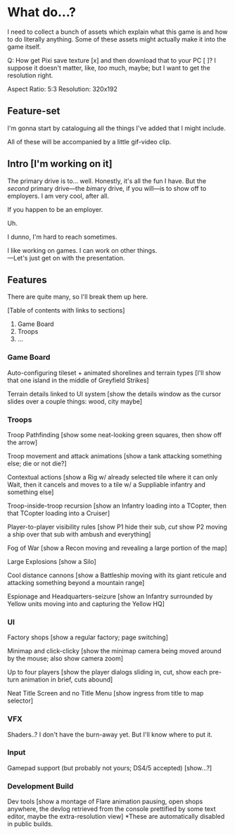 
# What do...?

I need to collect a bunch of assets which explain what this game is and how to do literally anything. Some of these assets might actually make it into the game itself.

Q: How get Pixi save texture [x] and then download that to your PC [ ]?
I suppose it doesn't matter, like, *too* much, maybe; but I want to get the resolution right.

Aspect Ratio: 5:3
Resolution: 320x192


## Feature-set

I'm gonna start by cataloguing all the things I've added that I might include.

All of these will be accompanied by a little gif-video clip.




## Intro [I'm working on it]

The primary drive is to... well. Honestly, it's all the fun I have. But the *second* primary drive—the *bi*mary drive, if you will—is to show off to employers. I am very cool, after all.

If you happen to be an employer.

Uh.

I dunno, I'm hard to reach sometimes.

I like working on games. I can work on other things.  
—Let's just get on with the presentation.

## Features

There are quite many, so I'll break them up here.

[Table of contents with links to sections]
1. Game Board
2. Troops
3. ...

### Game Board

Auto-configuring tileset + animated shorelines and terrain types
[I'll show that one island in the middle of Greyfield Strikes]

Terrain details linked to UI system
[show the details window as the cursor slides over a couple things: wood, city maybe]

### Troops

Troop Pathfinding
[show some neat-looking green squares, then show off the arrow]

Troop movement and attack animations
[show a tank attacking something else; die or not die?]

Contextual actions
[show a Rig w/ already selected tile where it can only Wait, then it cancels and moves to a tile w/ a Suppliable infantry and something else]

Troop-inside-troop recursion
[show an Infantry loading into a TCopter, then that TCopter loading into a Cruiser]

Player-to-player visibility rules
[show P1 hide their sub, *cut* show P2 moving a ship over that sub with ambush and everything]

Fog of War
[show a Recon moving and revealing a large portion of the map]

Large Explosions
[show a Silo]

Cool distance cannons
[show a Battleship moving with its giant reticule and attacking something beyond a mountain range]

Espionage and Headquarters-seizure
[show an Infantry surrounded by Yellow units moving into and capturing the Yellow HQ]

### UI

Factory shops
[show a regular factory; page switching]

Minimap and click-clicky
[show the minimap camera being moved around by the mouse; also show camera zoom]

Up to four players
[show the player dialogs sliding in, cut, show each pre-turn animation in brief, cuts abound]

Neat Title Screen and no Title Menu
[show ingress from title to map selector]

### VFX

Shaders..?
I don't have the burn-away yet. But I'll know where to put it.

### Input

Gamepad support (but probably not yours; DS4/5 accepted)
[show...?]

### Development Build

Dev tools
[show a montage of Flare animation pausing, open shops anywhere, the devlog retrieved from the console prettified by some text editor, maybe the extra-resolution view]
*These are automatically disabled in public builds.